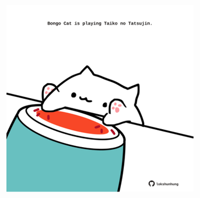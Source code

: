 <!-- built at 31/08/2025, 21:00:33 UTC -->
<p align="center">
  <img width="500" height="500" src="./ReadmeImage.svg">
</p>
